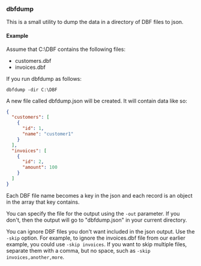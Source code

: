 ### dbfdump

This is a small utility to dump the data in a directory of DBF files to json.

#### Example

Assume that C:\DBF contains the following files:
* customers.dbf
* invoices.dbf

If you run dbfdump as follows:

`dbfdump -dir C:\DBF`

A new file called dbfdump.json will be created. It will contain data like so:

```json
{
  "customers": [
    {
      "id": 1,
      "name": "customer1"
    }
  ],
  "invoices": [
    {
      "id": 2,
      "amount": 100
    }
  ]
}
```

Each DBF file name becomes a key in the json and each record is an object in the array that key contains.

You can specify the file for the output using the `-out` parameter.
If you don't, then the output will go to "dbfdump.json" in your current directory.

You can ignore DBF files you don't want included in the json output. Use the `-skip` option.
For example, to ignore the invoices.dbf file from our earlier example, you could use `-skip invoices`.
If you want to skip multiple files, separate them with a comma, but no space, such as `-skip invoices,another,more`.
